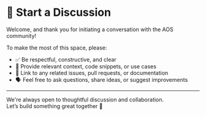 # 💬 Start a Discussion

Welcome, and thank you for initiating a conversation with the AOS community!

To make the most of this space, please:

- ✅ Be respectful, constructive, and clear
- 🧠 Provide relevant context, code snippets, or use cases
- 🔗 Link to any related issues, pull requests, or documentation
- 🗣 Feel free to ask questions, share ideas, or suggest improvements

---

We're always open to thoughtful discussion and collaboration.  
Let’s build something great together 🚀
